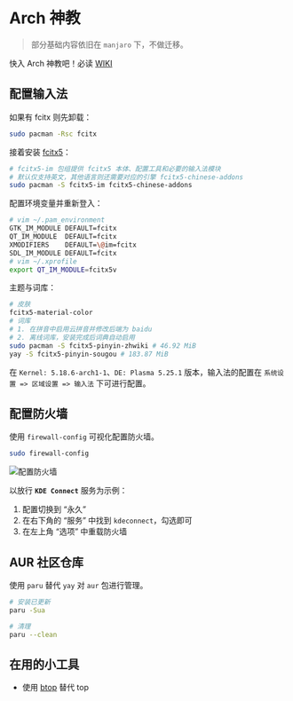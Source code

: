 # Arch 神教

> 部分基础内容依旧在 `manjaro` 下，不做迁移。

快入 Arch 神教吧！必读 [WIKI](https://wiki.archlinux.org/)

## 配置输入法

如果有 fcitx 则先卸载：

```sh
sudo pacman -Rsc fcitx
```

接着安装 [fcitx5](https://wiki.archlinux.org/title/Fcitx5_(%E7%AE%80%E4%BD%93%E4%B8%AD%E6%96%87))：

```sh
# fcitx5-im 包组提供 fcitx5 本体、配置工具和必要的输入法模块
# 默认仅支持英文，其他语言则还需要对应的引擎 fcitx5-chinese-addons
sudo pacman -S fcitx5-im fcitx5-chinese-addons 
```

配置环境变量并重新登入：

```sh
# vim ~/.pam_environment
GTK_IM_MODULE DEFAULT=fcitx
QT_IM_MODULE  DEFAULT=fcitx
XMODIFIERS    DEFAULT=\@im=fcitx
SDL_IM_MODULE DEFAULT=fcitx
# vim ~/.xprofile
export QT_IM_MODULE=fcitx5v
```

主题与词库：

```sh
# 皮肤
fcitx5-material-color
# 词库
# 1. 在拼音中启用云拼音并修改后端为 baidu
# 2. 离线词库，安装完成后词典自动启用
sudo pacman -S fcitx5-pinyin-zhwiki # 46.92 MiB
yay -S fcitx5-pinyin-sougou # 183.87 MiB
```

在 `Kernel: 5.18.6-arch1-1`、`DE: Plasma 5.25.1` 版本，输入法的配置在 `系统设置 => 区域设置 => 输入法` 下可进行配置。

## 配置防火墙

使用 `firewall-config` 可视化配置防火墙。

```sh
sudo firewall-config
```

![配置防火墙](./assets/firewall-config.png)

以放行 **`KDE Connect`** 服务为示例：

1. 配置切换到 “永久”
2. 在右下角的 “服务” 中找到 `kdeconnect`，勾选即可
3. 在左上角 “选项” 中重载防火墙

## AUR 社区仓库

使用 `paru` 替代 `yay` 对 `aur` 包进行管理。

```sh
# 安装已更新
paru -Sua

# 清理
paru --clean
```

## 在用的小工具

+ 使用 [btop](https://github.com/aristocratos/btop) 替代 top
